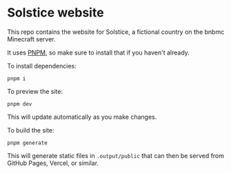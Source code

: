 # Solstice website

This repo contains the website for Solstice, a fictional country on the bnbmc Minecraft server.

It uses [PNPM](https://pnpm.io/), so make sure to install that if you haven't already.

To install dependencies:
```
pnpm i
```

To preview the site:
```
pnpm dev
```

This will update automatically as you make changes.

To build the site:
```
pnpm generate
```

This will generate static files in `.output/public` that can then be served from GitHub Pages, Vercel, or similar.
